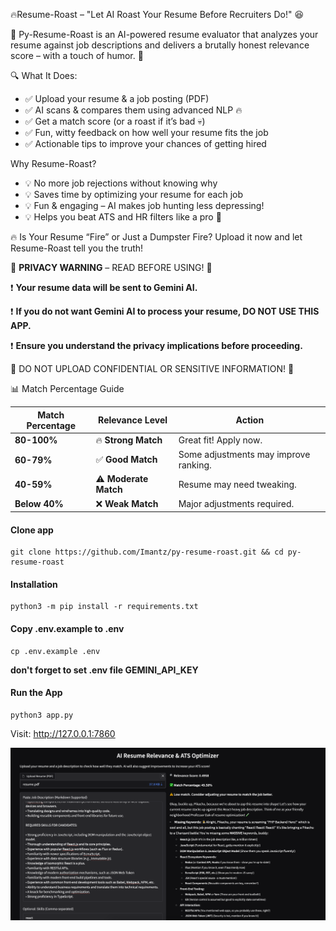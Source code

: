 🔥Resume-Roast – "Let AI Roast Your Resume Before Recruiters Do!" 😆

🚀 Py-Resume-Roast is an AI-powered resume evaluator that analyzes your resume against job descriptions and delivers a brutally honest relevance score – with a touch of humor. 🫣

🔍 What It Does:
- ✅ Upload your resume & a job posting (PDF)
- ✅ AI scans & compares them using advanced NLP 🔥
- ✅ Get a match score (or a roast if it’s bad 💀)
- ✅ Fun, witty feedback on how well your resume fits the job
- ✅ Actionable tips to improve your chances of getting hired

Why Resume-Roast?
- 💡 No more job rejections without knowing why
- 💡 Saves time by optimizing your resume for each job
- 💡 Fun & engaging – AI makes job hunting less depressing!
- 💡 Helps you beat ATS and HR filters like a pro 🤖

🔥 Is Your Resume “Fire” or Just a Dumpster Fire?
Upload it now and let Resume-Roast tell you the truth!

🚨 **PRIVACY WARNING** – READ BEFORE USING! 🚨

❗ **Your resume data will be sent to Gemini AI.**

❗ **If you do not want Gemini AI to process your resume, DO NOT USE THIS APP.**

❗ **Ensure you understand the privacy implications before proceeding.**


🔴 DO NOT UPLOAD CONFIDENTIAL OR SENSITIVE INFORMATION! 🔴

📊 Match Percentage Guide

| Match Percentage | Relevance Level | Action |
|------------------|----------------|--------|
| **80-100%** | 🔥 **Strong Match** | Great fit! Apply now. |
| **60-79%**  | ✅ **Good Match** | Some adjustments may improve ranking. |
| **40-59%**  | ⚠️ **Moderate Match** | Resume may need tweaking. |
| **Below 40%** | ❌ **Weak Match** | Major adjustments required. |


#### Clone app
```
git clone https://github.com/Imantz/py-resume-roast.git && cd py-resume-roast
```

#### Installation
```
python3 -m pip install -r requirements.txt
```
#### Copy .env.example to .env
```
cp .env.example .env
```
**don't forget to set .env file GEMINI_API_KEY**


#### Run the App
```
python3 app.py
```

Visit: http://127.0.0.1:7860

![alt text](image.png)